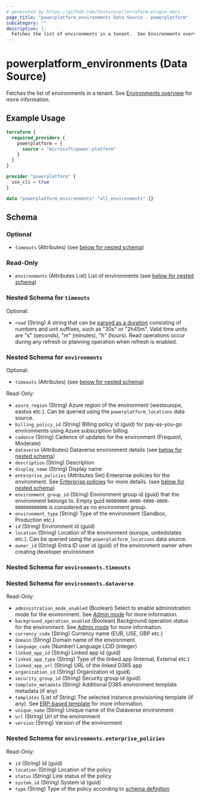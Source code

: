 ```yaml
---
# generated by https://github.com/hashicorp/terraform-plugin-docs
page_title: "powerplatform_environments Data Source - powerplatform"
subcategory: ""
description: |-
  Fetches the list of environments in a tenant.  See Environments overview https://learn.microsoft.com/power-platform/admin/environments-overview for more information.
---
```


# powerplatform_environments (Data Source)

Fetches the list of environments in a tenant.  See [Environments overview](https://learn.microsoft.com/power-platform/admin/environments-overview) for more information.

## Example Usage

```terraform
terraform {
  required_providers {
    powerplatform = {
      source = "microsoft/power-platform"
    }
  }
}

provider "powerplatform" {
  use_cli = true
}

data "powerplatform_environments" "all_environments" {}
```

<!-- schema generated by tfplugindocs -->
## Schema

### Optional

- `timeouts` (Attributes) (see [below for nested schema](#nestedatt--timeouts))

### Read-Only

- `environments` (Attributes List) List of environments (see [below for nested schema](#nestedatt--environments))

<a id="nestedatt--timeouts"></a>
### Nested Schema for `timeouts`

Optional:

- `read` (String) A string that can be [parsed as a duration](https://pkg.go.dev/time#ParseDuration) consisting of numbers and unit suffixes, such as "30s" or "2h45m". Valid time units are "s" (seconds), "m" (minutes), "h" (hours). Read operations occur during any refresh or planning operation when refresh is enabled.


<a id="nestedatt--environments"></a>
### Nested Schema for `environments`

Optional:

- `timeouts` (Attributes) (see [below for nested schema](#nestedatt--environments--timeouts))

Read-Only:

- `azure_region` (String) Azure region of the environment (westeurope, eastus etc.). Can be queried using the `powerplatform_locations` data source.
- `billing_policy_id` (String) Billing policy id (guid) for pay-as-you-go environments using Azure subscription billing
- `cadence` (String) Cadence of updates for the environment (Frequent, Moderate)
- `dataverse` (Attributes) Dataverse environment details (see [below for nested schema](#nestedatt--environments--dataverse))
- `description` (String) Description
- `display_name` (String) Display name
- `enterprise_policies` (Attributes Set) Enterprise policies for the environment. See [Enterprise policies](https://learn.microsoft.com/en-us/power-platform/admin/enterprise-policies) for more details. (see [below for nested schema](#nestedatt--environments--enterprise_policies))
- `environment_group_id` (String) Environment group id (guid) that the environment belongs to. Empty guid `00000000-0000-0000-0000-000000000000` is considered as no environment group.
- `environment_type` (String) Type of the environment (Sandbox, Production etc.)
- `id` (String) Environment id (guid)
- `location` (String) Location of the environment (europe, unitedstates etc.). Can be queried using the `powerplatform_locations` data source.
- `owner_id` (String) Entra ID  user id (guid) of the environment owner when creating developer environment

<a id="nestedatt--environments--timeouts"></a>
### Nested Schema for `environments.timeouts`


<a id="nestedatt--environments--dataverse"></a>
### Nested Schema for `environments.dataverse`

Read-Only:

- `administration_mode_enabled` (Boolean) Select to enable administration mode for the environment. See [Admin mode](https://learn.microsoft.com/en-us/power-platform/admin/admin-mode) for more information.
- `background_operation_enabled` (Boolean) Background operation status for the environment. See [Admin mode](https://learn.microsoft.com/en-us/power-platform/admin/admin-mode) for more information.
- `currency_code` (String) Currency name (EUR, USE, GBP etc.)
- `domain` (String) Domain name of the environment
- `language_code` (Number) Language LCID (integer)
- `linked_app_id` (String) Linked app id (guid)
- `linked_app_type` (String) Type of the linked app (Internal, External etc.)
- `linked_app_url` (String) URL of the linked D365 app
- `organization_id` (String) Organization id (guid)
- `security_group_id` (String) Security group id (guid)
- `template_metadata` (String) Additional D365 environment template metadata (if any)
- `templates` (List of String) The selected instance provisioning template (if any). See [ERP-based template](https://learn.microsoft.com/en-us/power-platform/admin/unified-experience/tutorial-deploy-new-environment-with-erp-template?tabs=PPAC) for more information.
- `unique_name` (String) Unique name of the Dataverse environment
- `url` (String) Url of the environment
- `version` (String) Version of the environment


<a id="nestedatt--environments--enterprise_policies"></a>
### Nested Schema for `environments.enterprise_policies`

Read-Only:

- `id` (String) Id (guid)
- `location` (String) Location of the policy
- `status` (String) Link status of the policy
- `system_id` (String) System id (guid)
- `type` (String) Type of the policy according to [schema definition](https://learn.microsoft.com/en-us/azure/templates/microsoft.powerplatform/enterprisepolicies?pivots=deployment-language-terraform#enterprisepolicies-2)
